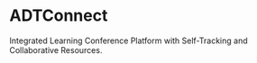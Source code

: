 # ADTConnect
Integrated Learning Conference Platform with Self-Tracking and Collaborative Resources.
